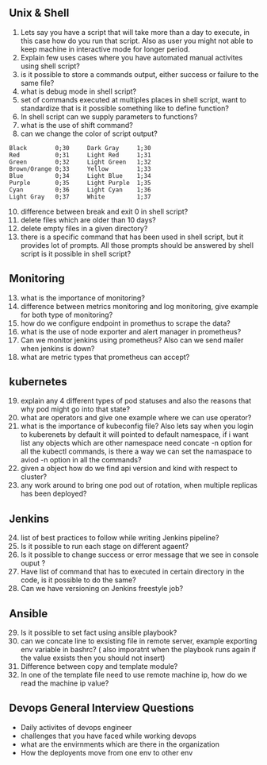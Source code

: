 Unix & Shell 
---
1. Lets say you have a script that will take more than a day to execute, in this case how do you run that script. Also as user you might not able to keep machine in interactive mode for longer period.
2. Explain few uses cases where you have automated manual activites using shell script?
3. is it possible to store a commands output, either success or failure to the same file?
4. what is debug mode in shell script?
5. set of commands executed at multiples places in shell script, want to standardize that is it possible something like to define function?
6. In shell script can we supply parameters to functions?
7. what is the use of shift command?
8. can we change the color of script output?

```
Black        0;30     Dark Gray     1;30
Red          0;31     Light Red     1;31
Green        0;32     Light Green   1;32
Brown/Orange 0;33     Yellow        1;33
Blue         0;34     Light Blue    1;34
Purple       0;35     Light Purple  1;35
Cyan         0;36     Light Cyan    1;36
Light Gray   0;37     White         1;37
```
10. difference between break and exit 0 in shell script?
11. delete files which are older than 10 days?
12. delete empty files in a given directory?
13. there is a specific command that has been used in shell script, but it provides lot of prompts. All those prompts should be answered by shell script is it possible in shell script? 


Monitoring 
-----
13. what is the importance of monitoring?
14. difference between metrics monitoring and log monitoring, give example for both type of monitoring?
15. how do we configure endpoint in promethus to scrape the data?
16. what is the use of node exporter and alert manager in prometheus?
17. Can we monitor jenkins using prometheus? Also can we send mailer when jenkins is down?
18. what are metric types that prometheus can accept?

kubernetes
----
19. explain any 4 different types of pod statuses and also the reasons that why pod might go into that state?
20. what are operators and give one example where we can use operator?
21. what is the importance of kubeconfig file? Also lets say when you login to kuberenets by default it will pointed to default namespace, if i want list any objects which are other namespace need concate -n option for all the kubectl commands, is there a way we can set the namaspace to aviod -n option in all the commands?
22. given a object how do we find api version and kind with respect to cluster?
23. any work around to bring one pod out of rotation, when multiple replicas has been deployed?

Jenkins
----
24. list of best practices to follow while writing Jenkins pipeline?
25. Is it possible to run each stage on different agaent?
26. Is it possible to change success or error message that we see in console ouput ?
27. Have list of command that has to executed in certain directory in the code, is it possible to do the same?
28. Can we have versioning on Jenkins freestyle job? 

Ansible
---
29. Is it possible to set fact using ansible playbook?
30. can we concate line to exsisting file in remote server, example exporting env variable in bashrc? ( also imporatnt when the playbook runs again if the value exsists then you should not insert)
31. Difference between copy and template module?
32. In one of the template file need to use remote machine ip, how do we read the machine ip value? 

Devops General Interview Questions 
---
- Daily activites of devops engineer 
- challenges that you have faced while working devops 
- what are the envirnments which are there in the organization 
- How the deployents move from one env to other env
